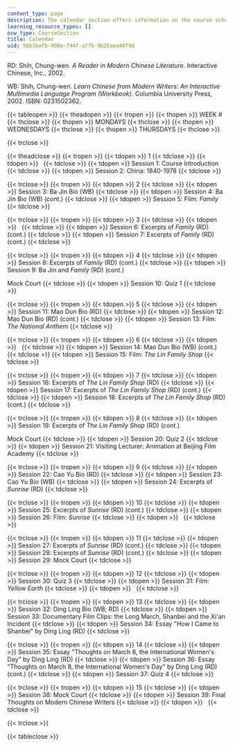 ```yaml
---
content_type: page
description: The calendar section offers information on the course schedule.
learning_resource_types: []
ocw_type: CourseSection
title: Calendar
uid: 5bb1bafb-908e-f44f-a7fb-9b25aea40f9d
---
```


RD: Shih, Chung-wen. _A Reader in Modern Chinese Literature_. Interactive Chinese, Inc., 2002.

WB: Shih, Chung-wen. _Learn Chinese from Modern Writers: An Interactive Multimedia Language Program (Workbook)_. Columbia University Press, 2002. ISBN: 0231502362.

{{< tableopen >}}
{{< theadopen >}}
{{< tropen >}}
{{< thopen >}}
WEEK #
{{< thclose >}}
{{< thopen >}}
MONDAYS
{{< thclose >}}
{{< thopen >}}
WEDNESDAYS
{{< thclose >}}
{{< thopen >}}
THURSDAYS
{{< thclose >}}

{{< trclose >}}

{{< theadclose >}}
{{< tropen >}}
{{< tdopen >}}
1
{{< tdclose >}}
{{< tdopen >}}
 
{{< tdclose >}}
{{< tdopen >}}
Session 1: Course Introduction
{{< tdclose >}}
{{< tdopen >}}
Session 2: China: 1840-1978
{{< tdclose >}}

{{< trclose >}}
{{< tropen >}}
{{< tdopen >}}
2
{{< tdclose >}}
{{< tdopen >}}
Session 3: Ba Jin Bio (WB)
{{< tdclose >}}
{{< tdopen >}}
Session 4: Ba Jin Bio (WB) (cont.)
{{< tdclose >}}
{{< tdopen >}}
Session 5: Film: _Family_
{{< tdclose >}}

{{< trclose >}}
{{< tropen >}}
{{< tdopen >}}
3
{{< tdclose >}}
{{< tdopen >}}
 
{{< tdclose >}}
{{< tdopen >}}
Session 6: Excerpts of _Family_ (RD) (cont.)
{{< tdclose >}}
{{< tdopen >}}
Session 7: Excerpts of _Family_ (RD) (cont.)
{{< tdclose >}}

{{< trclose >}}
{{< tropen >}}
{{< tdopen >}}
4
{{< tdclose >}}
{{< tdopen >}}
Session 8: Excerpts of _Family_ (RD) (cont.)
{{< tdclose >}}
{{< tdopen >}}
Session 9: Ba Jin and _Family_ (RD) (cont.)  
  
Mock Court
{{< tdclose >}}
{{< tdopen >}}
Session 10: Quiz 1
{{< tdclose >}}

{{< trclose >}}
{{< tropen >}}
{{< tdopen >}}
5
{{< tdclose >}}
{{< tdopen >}}
Session 11: Mao Dun Bio (RD)
{{< tdclose >}}
{{< tdopen >}}
Session 12: Mao Dun Bio (RD) (cont.)
{{< tdclose >}}
{{< tdopen >}}
Session 13: Film: _The National Anthem_
{{< tdclose >}}

{{< trclose >}}
{{< tropen >}}
{{< tdopen >}}
6
{{< tdclose >}}
{{< tdopen >}}
 
{{< tdclose >}}
{{< tdopen >}}
Session 14: Mao Dun Bio (WB) (cont.)
{{< tdclose >}}
{{< tdopen >}}
Session 15: Film: _The Lin Family Shop_
{{< tdclose >}}

{{< trclose >}}
{{< tropen >}}
{{< tdopen >}}
7
{{< tdclose >}}
{{< tdopen >}}
Session 16: Excerpts of _The Lin Family Shop_ (RD)
{{< tdclose >}}
{{< tdopen >}}
Session 17: Excerpts of _The Lin Family Shop_ (RD) (cont.)
{{< tdclose >}}
{{< tdopen >}}
Session 18: Excerpts of _The Lin Family Shop_ (RD) (cont.)
{{< tdclose >}}

{{< trclose >}}
{{< tropen >}}
{{< tdopen >}}
8
{{< tdclose >}}
{{< tdopen >}}
Session 19: Excerpts of _The Lin Family Shop_ (RD) (cont.)  
  
Mock Court
{{< tdclose >}}
{{< tdopen >}}
Session 20: Quiz 2
{{< tdclose >}}
{{< tdopen >}}
Session 21: Visiting Lecturer: Animation at Beijing Film Academy
{{< tdclose >}}

{{< trclose >}}
{{< tropen >}}
{{< tdopen >}}
9
{{< tdclose >}}
{{< tdopen >}}
Session 22: Cao Yu Bio (RD)
{{< tdclose >}}
{{< tdopen >}}
Session 23: Cao Yu Bio (WB)
{{< tdclose >}}
{{< tdopen >}}
Session 24: Excerpts of _Sunrise_ (RD)
{{< tdclose >}}

{{< trclose >}}
{{< tropen >}}
{{< tdopen >}}
10
{{< tdclose >}}
{{< tdopen >}}
Session 25: Excerpts of _Sunrise_ (RD) (cont.)
{{< tdclose >}}
{{< tdopen >}}
Session 26: Film: _Sunrise_
{{< tdclose >}}
{{< tdopen >}}
 
{{< tdclose >}}

{{< trclose >}}
{{< tropen >}}
{{< tdopen >}}
11
{{< tdclose >}}
{{< tdopen >}}
Session 27: Excerpts of _Sunrise_ (RD) (cont.)
{{< tdclose >}}
{{< tdopen >}}
Session 28: Excerpts of _Sunrise_ (RD) (cont.)
{{< tdclose >}}
{{< tdopen >}}
Session 29: Mock Court
{{< tdclose >}}

{{< trclose >}}
{{< tropen >}}
{{< tdopen >}}
12
{{< tdclose >}}
{{< tdopen >}}
Session 30: Quiz 3
{{< tdclose >}}
{{< tdopen >}}
Session 31: Film: _Yellow Earth_
{{< tdclose >}}
{{< tdopen >}}
 
{{< tdclose >}}

{{< trclose >}}
{{< tropen >}}
{{< tdopen >}}
13
{{< tdclose >}}
{{< tdopen >}}
Session 32: Ding Ling Bio (WB; RD)
{{< tdclose >}}
{{< tdopen >}}
Session 33: Documentary Film Clips: the Long March, Shanbei and the Xi'an Incident
{{< tdclose >}}
{{< tdopen >}}
Session 34: Essay "How I Came to Shanbei" by Ding Ling (RD)
{{< tdclose >}}

{{< trclose >}}
{{< tropen >}}
{{< tdopen >}}
14
{{< tdclose >}}
{{< tdopen >}}
Session 35: Essay "Thoughts on March 8, the International Women's Day" by Ding Ling (RD)
{{< tdclose >}}
{{< tdopen >}}
Session 36: Essay "Thoughts on March 8, the International Women's Day" by Ding Ling (RD) (cont.)
{{< tdclose >}}
{{< tdopen >}}
Session 37: Quiz 4
{{< tdclose >}}

{{< trclose >}}
{{< tropen >}}
{{< tdopen >}}
15
{{< tdclose >}}
{{< tdopen >}}
Session 38: Mock Court
{{< tdclose >}}
{{< tdopen >}}
Session 39: Final Thoughts on Modern Chinese Writers
{{< tdclose >}}
{{< tdopen >}}
 
{{< tdclose >}}

{{< trclose >}}

{{< tableclose >}}